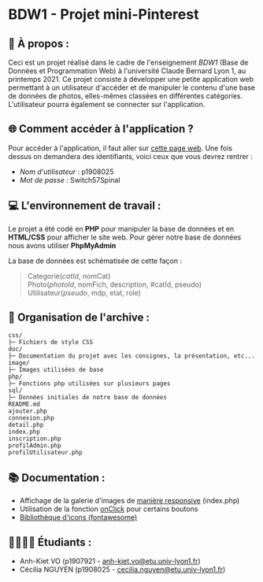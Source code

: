 # BDW1 - Projet mini-Pinterest


## 📸 À propos :

Ceci est un projet réalisé dans le cadre de l'enseignement *BDW1* (Base de Données et Programmation Web) à l'université Claude Bernard Lyon 1, au printemps 2021. Ce projet consiste à développer une petite application web permettant à un utilisateur d'accéder et de manipuler le contenu d'une base de données de photos, elles-mêmes classées en différentes catégories. L'utilisateur pourra également se connecter sur l'application.

## 🌐 Comment accéder à l'application ? 

Pour accéder à l'application, il faut aller sur [cette page web](https://bdw1.univ-lyon1.fr/p1908025/mini-pinterest/index.php). Une fois dessus on demandera des identifiants, voici ceux que vous devrez rentrer :

* *Nom d'utilisateur* : p1908025
* *Mot de passe* : Switch57Spinal

## 💻 L'environnement de travail :

Le projet a été codé en **PHP** pour manipuler la base de données et en **HTML/CSS** pour afficher le site web. Pour gérer notre base de données nous avons utiliser **PhpMyAdmin**

La base de données est schématisée de cette façon :
> Categorie(*catId*, nomCat)  
> Photo(*photoId*, nomFich, description, #catId, pseudo)  
> Utilisateur(*pseudo*, mdp, etat, role)

## 🔖 Organisation de l'archive : 
```
css/
├─ Fichiers de style CSS
doc/
├─ Documentation du projet avec les consignes, la présentation, etc...
image/
├─ Images utilisées de base
php/
├─ Fonctions php utilisées sur plusieurs pages
sql/
├─ Données initiales de notre base de données
README.md
ajouter.php
connexion.php
detail.php
index.php
inscription.php
profilAdmin.php
profilUtilisateur.php
```

## 📚 Documentation :
* Affichage de la galerie d'images de [manière responsive](https://masonry.desandro.com/) (index.php)
* Utilisation de la fonction [onClick](https://developer.mozilla.org/fr/docs/Web/API/GlobalEventHandlers/onclick) pour certains boutons
* [Bibliothèque d'icons (fontawesome)](https://fontawesome.com/)

## 👨‍🎓👩‍🎓 Étudiants : 

* Anh-Kiet VO (p1907921 - anh-kiet.vo@etu.univ-lyon1.fr)
* Cécilia NGUYEN (p1908025 - cecilia.nguyen@etu.univ-lyon1.fr)


